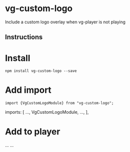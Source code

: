 # vg-custom-logo
Include a custom logo overlay when vg-player is not playing

## Instructions
# Install
`npm install vg-custom-logo --save`

# Add import
`import {VgCustomLogoModule} from "vg-custom-logo";`
   

   imports: [
     ...,
     VgCustomLogoModule,
     ...,
   ],

# Add to player
<vg-player>
  ...
  <vg-custom-logo src="assets/img/logo.svg"></vg-custom-logo>
  ...
</vg-player>

